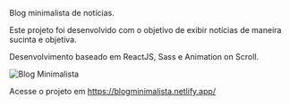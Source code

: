 Blog minimalista de notícias.

Este projeto foi desenvolvido com o objetivo de exibir notícias de maneira sucinta e objetiva.

Desenvolvimento baseado em ReactJS, Sass e Animation on Scroll.

![Blog Minimalista](https://raw.githubusercontent.com/joao-porfirio/blog-reactjs/master/src/assets/img/banner.PNG)

Acesse o projeto em https://blogminimalista.netlify.app/
